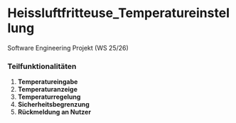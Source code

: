 # Heissluftfritteuse_Temperatureinstellung 

Software Engineering Projekt (WS 25/26)

### Teilfunktionalitäten

1. **Temperatureingabe**
2. **Temperaturanzeige**
3. **Temperaturregelung**
4. **Sicherheitsbegrenzung**
5. **Rückmeldung an Nutzer**

